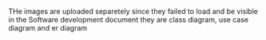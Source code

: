 THe images are uploaded separetely since they failed to load and be visible in the Software development document 
they are class diagram, use case diagram and er diagram
